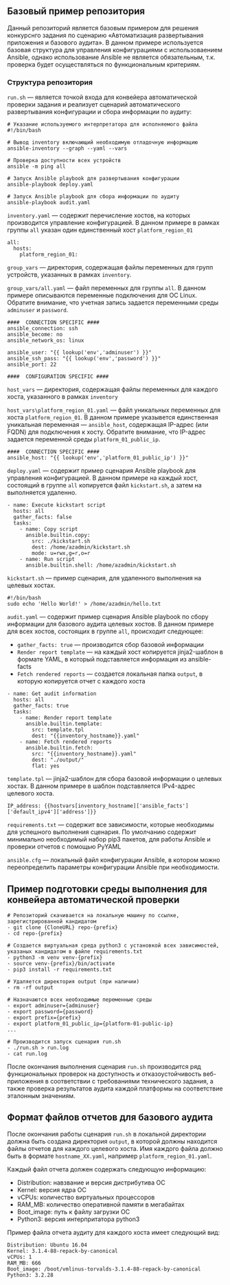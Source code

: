 ## Базовый пример репозитория

Данный репозиторий является базовым примером для решения конкурснго задания по сценарию «Автоматизация развертывания приложения и базового аудита».
В данном примере используется базовая структура для управления конфигурациями с использоваением Ansible, однако использование Ansible не является обязательным, т.к. проверка будет осуществляться по функциональным критериям.

### Структура репозитория
`run.sh` — является точкой входа для конвейера автоматической проверки задания и реализует сценарий автоматического развертывания конфигурации и сбора информации по аудиту:

```
# Указание используемого интерпретатора для исполняемого файла
#!/bin/bash

# Вывод inventory включающий необходимую отладочную информацию
ansible-inventory --graph --yaml --vars

# Проверка доступности всех устройств
ansible -m ping all 

# Запуск Ansible playbook для развертывания конфигурации
ansible-playbook deploy.yaml

# Запуск Ansible playbook для сбора информации по аудиту
ansible-playbook audit.yaml
```
`inventory.yaml` — содержит перечисление хостов, на которых производится управление конфигурацией. В данном примере в рамках группы `all` указан один единственный хост `platform_region_01`

```
all: 
  hosts:
    platform_region_01:
```

`group_vars` — директория, содержащая файлы переменных для групп устройств, указанных в рамках `inventory`.

`group_vars/all.yaml` — файл переменных для группы `all`. В данном примере описываются переменные подключения для ОС Linux. Обратите внимание, что учетная запись задается переменными среды `adminuser` и `password`. 

```
####  CONNECTION SPECIFIC ####
ansible_connection: ssh
ansible_become: no
ansible_network_os: linux

ansible_user: "{{ lookup('env','adminuser') }}"
ansible_ssh_pass: "{{ lookup('env','password') }}"
ansible_port: 22

####  CONFIGURATION SPECIFIC ####
```

`host_vars` — директория, содержащая файлы переменных для каждого хоста, указанного в рамках `inventory`

`host_vars\platform_region_01.yaml` — файл уникальных переменных для хоста `platform_region_01`. В данном примере указывется единственная уникальная переменная — `ansible_host`, содержащая IP-адрес (или FQDN) для подключения к хосту. Обратите внимание, что IP-адрес задается переменной среды `platform_01_public_ip`. 


```
####  CONNECTION SPECIFIC ####
ansible_host: "{{ lookup('env','platform_01_public_ip') }}"
```

`deploy.yaml` — содержит пример сценария Ansible playbook для управления конфигурацией. В данном примере на каждый хост, состоящий в группе `all` копируется файл `kickstart.sh`, а затем на выполняется удаленно.

```
- name: Execute kickstart script
  hosts: all
  gather_facts: false
  tasks:
    - name: Copy script
      ansible.builtin.copy:
        src: ./kickstart.sh
        dest: /home/azadmin/kickstart.sh
        mode: u=rwx,g=r,o=r
    - name: Run script
      ansible.builtin.shell: /home/azadmin/kickstart.sh
```

`kickstart.sh` — пример сценария, для удаленного выполнения на целевых хостах. 

```
#!/bin/bash
sudo echo 'Hello World!' > /home/azadmin/hello.txt
```

`audit.yaml` — содержит пример сценария Ansible playbook по сбору информации для базового аудита целевых хостов. В данном примере для всех хостов, состоящих в группе `all`, происходит следующее:
 - `gather_facts: true` — производится сбор базовой информации 
 - `Render report template` — на каждый хост копируется jinja2-шаблон в формате YAML, в который подставляется информация из ansible-facts
 - `Fetch rendered reports` — создается локальная папка `output`, в которую копируется отчет с каждого хоста
 
```
- name: Get audit information
  hosts: all
  gather_facts: true
  tasks:
    - name: Render report template
      ansible.builtin.template:
        src: template.tpl
        dest: "{{inventory_hostname}}.yaml"
    - name: Fetch rendered reports
      ansible.builtin.fetch:
        src: "{{inventory_hostname}}.yaml"
        dest: "./output/"
        flat: yes
```

`template.tpl` — jinja2-шаблон для сбора базовой информации о целевых хостах. В данном примере в шаблон подставляется IPv4-адрес целевого хоста.

```
IP_address: {{hostvars[inventory_hostname]['ansible_facts']['default_ipv4']['address']}}
```

`requirements.txt` — содержит все зависимости, которые необходимы для успешного выполнения сценария. По умолчанию содержит минимально необходимый набор pip3 пакетов, для работы Ansible и проверки отчетов с помощью PyYAML

`ansible.cfg` — локальный файл конфигурации Ansible, в котором можно переопределить параметры конфигурации Ansible при необходимости.

## Пример подготовки среды выполнения для конвейера автоматической проверки

```
# Репозиторий скачивается на локальную машину по ссылке, зарегистрированной кандидатом
- git clone {CloneURL} repo-{prefix}
- cd repo-{prefix}

# Создается виртуальная среда python3 с установкой всех зависимостей, указаных кандидатом в файле requirements.txt
- python3 -m venv venv-{prefix}          
- source venv-{prefix}/bin/activate
- pip3 install -r requirements.txt

# Удаляется директория output (при наличии)
- rm -rf output

# Назначаются всех необходимые переменные среды
- export adminuser={adminuser}
- export password={password}
- export prefix={prefix}
- export platform_01_public_ip={platform-01-public-ip}
...

# Производится запуск сценария run.sh
- ./run.sh > run.log
- cat run.log
```

После окончания выполнения сценария `run.sh` производится ряд функциональных проверок на доступность и отказоустойчивость веб-приложения в соответствии с требованиями технического задания, а также проверка результатов аудита каждой платформы на соответствие эталонным значениям.

## Формат файлов отчетов для базового аудита

После окончания работы сценария `run.sh` в локальной директории должна быть создана директория `output`, в которой должны находится файлы отчетов для каждого целевого хоста. Имя каждого файла должно быть в формате `hostname_XX.yaml`, например `platform_region_01.yaml`.

Каждый файл отчета должен содержать следующую информацию:

- Distribution: навзвание и версия дистрибутива ОС
- Kernel: версия ядра ОС
- vCPUs: количество виртуальных процессоров
- RAM_MB: количество оперативной памяти в мегабайтах
- Boot_image: путь к файлу загрузки ОС
- Python3: версия интерпритатора python3

Пример файла отчета аудиту для каждого хоста имеет следующий вид:

```
Distribution: Ubuntu 16.04
Kernel: 3.1.4-88-repack-by-canonical
vCPUs: 1
RAM_MB: 666
Boot_image: /boot/vmlinus-torvalds-3.1.4-88-repack-by-canonical
Python3: 3.2.28
```
